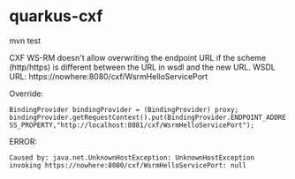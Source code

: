 # quarkus-cxf
mvn test

CXF WS-RM doesn't allow overwriting the endpoint URL if the scheme (http/https) is different between the URL in wsdl and the new URL.
WSDL URL: https://nowhere:8080/cxf/WsrmHelloServicePort

Override:

`BindingProvider bindingProvider = (BindingProvider) proxy;
bindingProvider.getRequestContext().put(BindingProvider.ENDPOINT_ADDRESS_PROPERTY,"http://localhost:8081/cxf/WsrmHelloServicePort");`

ERROR:

`Caused by: java.net.UnknownHostException: UnknownHostException invoking https://nowhere:8080/cxf/WsrmHelloServicePort: null`

